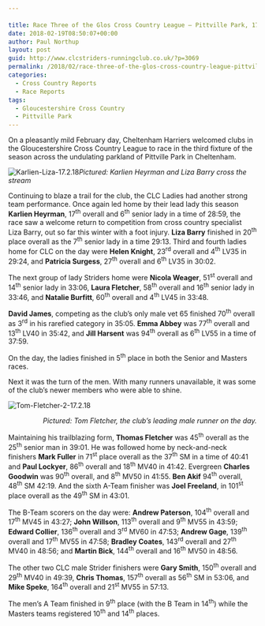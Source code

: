 ```yaml
---

title: Race Three of the Glos Cross Country League – Pittville Park, 17.2.18
date: 2018-02-19T08:50:07+00:00
author: Paul Northup
layout: post
guid: http://www.clcstriders-runningclub.co.uk/?p=3069
permalink: /2018/02/race-three-of-the-glos-cross-country-league-pittville-park-17-2-18/
categories:
  - Cross Country Reports
  - Race Reports
tags:
  - Gloucestershire Cross Country
  - Pittville Park
---
```

On a pleasantly mild February day, Cheltenham Harriers welcomed clubs in the Gloucestershire Cross Country League to race in the third fixture of the season across the undulating parkland of Pittville Park in Cheltenham.


 <img src="/Images/2018/02/Karlien-Liza-17.2.18.jpg" alt="Karlien-Liza-17.2.18" width="640" height="960" srcset="/Images/2018/02/Karlien-Liza-17.2.18.jpg 640w, /Images/2018/02/Karlien-Liza-17.2.18-200x300.jpg 200w" sizes="(max-width: 640px) 100vw, 640px" /></a><em>Pictured: Karlien Heyrman and Liza Barry cross the stream</em>
</p>

Continuing to blaze a trail for the club, the CLC Ladies had another strong team performance. Once again led home by their lead lady this season **Karlien Heyrman**, 17<sup>th</sup> overall and 6<sup>th</sup> senior lady in a time of 28:59, the race saw a welcome return to competition from cross country specialist Liza Barry, out so far this winter with a foot injury. **Liza Barry** finished in 20<sup>th</sup> place overall as the 7<sup>th</sup> senior lady in a time 29:13. Third and fourth ladies home for CLC on the day were **Helen Knight**, 23<sup>rd</sup> overall and 4<sup>th</sup> LV35 in 29:24, and **Patricia Surgess**, 27<sup>th</sup> overall and 6<sup>th</sup> LV35 in 30:02.

The next group of lady Striders home were **Nicola Weager**, 51<sup>st</sup> overall and 14<sup>th</sup> senior lady in 33:06, **Laura Fletcher**, 58<sup>th</sup> overall and 16<sup>th</sup> senior lady in 33:46, and **Natalie Burfitt**, 60<sup>th</sup> overall and 4<sup>th</sup> LV45 in 33:48.

**David James**, competing as the club’s only male vet 65 finished 70<sup>th</sup> overall as 3<sup>rd</sup> in his rarefied category in 35:05. **Emma Abbey** was 77<sup>th</sup> overall and 13<sup>th</sup> LV40 in 35:42, and **Jill Harsent** was 94<sup>th</sup> overall as 6<sup>th</sup> LV55 in a time of 37:59.

On the day, the ladies finished in 5<sup>th</sup> place in both the Senior and Masters races.

Next it was the turn of the men. With many runners unavailable, it was some of the club’s newer members who were able to shine.

<img src="/Images/2018/02/Tom-Fletcher-2-17.2.18.jpg" alt="Tom-Fletcher-2-17.2.18" width="640" height="960" srcset="/Images/2018/02/Tom-Fletcher-2-17.2.18.jpg 640w, /Images/2018/02/Tom-Fletcher-2-17.2.18-200x300.jpg 200w" sizes="(max-width: 640px) 100vw, 640px" />

<p style="text-align: right;">
  <em>Pictured: Tom Fletcher, the club’s leading male runner on the day.</em>
</p>

Maintaining his trailblazing form, **Thomas Fletcher** was 45<sup>th</sup> overall as the 25<sup>th</sup> senior man in 39:01. He was followed home by neck-and-neck finishers **Mark Fuller** in 71<sup>st</sup> place overall as the 37<sup>th</sup> SM in a time of 40:41 and **Paul Lockyer**, 86<sup>th</sup> overall and 18<sup>th</sup> MV40 in 41:42. Evergreen **Charles Goodwin** was 90<sup>th</sup> overall, and 8<sup>th</sup> MV50 in 41:55. **Ben Akif** 94<sup>th</sup> overall, 48<sup>th</sup> SM 42:19. And the sixth A-Team finisher was **Joel Freeland**, in 101<sup>st</sup> place overall as the 49<sup>th</sup> SM in 43:01.

The B-Team scorers on the day were: **Andrew Paterson**, 104<sup>th</sup> overall and 17<sup>th</sup> MV45 in 43:27; **John Willson**, 113<sup>th</sup> overall and 9<sup>th</sup> MV55 in 43:59; **Edward Collier**, 136<sup>th</sup> overall and 3<sup>rd</sup> MV60 in 47:53; **Andrew Gage**, 139<sup>th</sup> overall and 17<sup>th</sup> MV55 in 47:58; **Bradley Coates**, 143<sup>rd</sup> overall and 27<sup>th</sup> MV40 in 48:56; and **Martin Bick**, 144<sup>th</sup> overall and 16<sup>th</sup> MV50 in 48:56.

The other two CLC male Strider finishers were **Gary Smith**, 150<sup>th</sup> overall and 29<sup>th</sup> MV40 in 49:39, **Chris Thomas**, 157<sup>th</sup> overall as 56<sup>th</sup> SM in 53:06, and **Mike Speke**, 164<sup>th</sup> overall and 21<sup>st</sup> MV55 in 57:13.

The men’s A Team finished in 9<sup>th</sup> place (with the B Team in 14<sup>th</sup>) while the Masters teams registered 10<sup>th</sup> and 14<sup>th</sup> places.